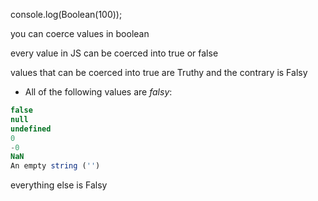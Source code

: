 console.log(Boolean(100));

you can coerce values in boolean

every value in JS can be coerced into true or false

values that can be coerced into true are Truthy and the contrary is Falsy

- All of the following values are _falsy_:

```js   
false
null
undefined  
0  
-0  
NaN  
An empty string ('')   
```

everything else is Falsy


